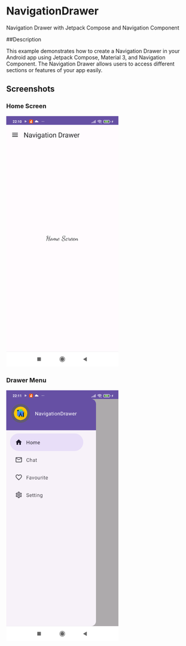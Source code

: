# NavigationDrawer
Navigation Drawer with Jetpack Compose and Navigation Component


##Description

This example demonstrates how to create a Navigation Drawer in your Android app using Jetpack Compose, Material 3, and Navigation Component. The Navigation Drawer allows users to access different sections or features of your app easily.


## Screenshots

### Home Screen
<img src="app/Screenshot_20240106_221049.png" alt="Home Screen" width="300"/>

### Drawer Menu
<img src="app/Screenshot_20240106_221109.png" alt="Drawer Menu" width="300"/>